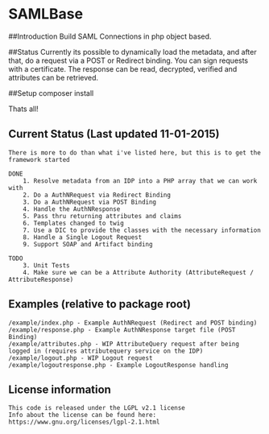 SAMLBase
=======

##Introduction
Build SAML Connections in php object based.

##Status
Currently its possible to dynamically load the metadata, and after that, do a request via a POST or Redirect binding.
You can sign requests with a certificate. The response can be read, decrypted, verified and attributes can be retrieved.

##Setup
    composer install

Thats all!

## Current Status (Last updated 11-01-2015)

    There is more to do than what i've listed here, but this is to get the framework started

    DONE
        1. Resolve metadata from an IDP into a PHP array that we can work with
        2. Do a AuthNRequest via Redirect Binding
        3. Do a AuthNRequest via POST Binding
        4. Handle the AuthNResponse
        5. Pass thru returning attributes and claims
        6. Templates changed to twig
        7. Use a DIC to provide the classes with the necessary information
        8. Handle a Single Logout Request
        9. Support SOAP and Artifact binding

    TODO
        3. Unit Tests
        4. Make sure we can be a Attribute Authority (AttributeRequest / AttributeResponse)

## Examples (relative to package root)

    /example/index.php - Example AuthNRequest (Redirect and POST binding)
    /example/response.php - Example AuthNResponse target file (POST Binding)
    /example/attributes.php - WIP AttributeQuery request after being logged in (requires attributequery service on the IDP)
    /example/logout.php - WIP Logout request
    /example/logoutresponse.php - Example LogoutResponse handling
    
## License information
    This code is released under the LGPL v2.1 license
    Info about the license can be found here:  https://www.gnu.org/licenses/lgpl-2.1.html
